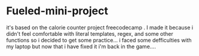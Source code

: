 # Fueled-mini-project
it's based on the calorie counter project freecodecamp . I made it because i didn't feel comfortable with literal templates, regex, and some other functions so i decided to get some practice...
i faced some defficulties with my laptop but now that i have fixed it i'm back in the game....
